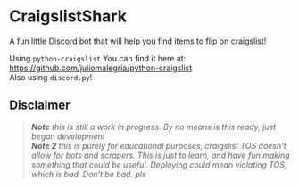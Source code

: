 # CraigslistShark
A fun little Discord bot that will help you find items to flip on craigslist!

Using `python-craigslist`
You can find it here at: https://github.com/juliomalegria/python-craigslist  
Also using `discord.py`!


## **Disclaimer**
> ***Note** this is still a work in progress. By no means is this ready, just began development*  
***Note 2** this is purely for educational purposes, craigslist TOS doesn't allow for bots and scrapers. This is just to learn, and have fun making something that could be useful. Deploying could mean violating TOS, which is bad. Don't be bad. pls*
